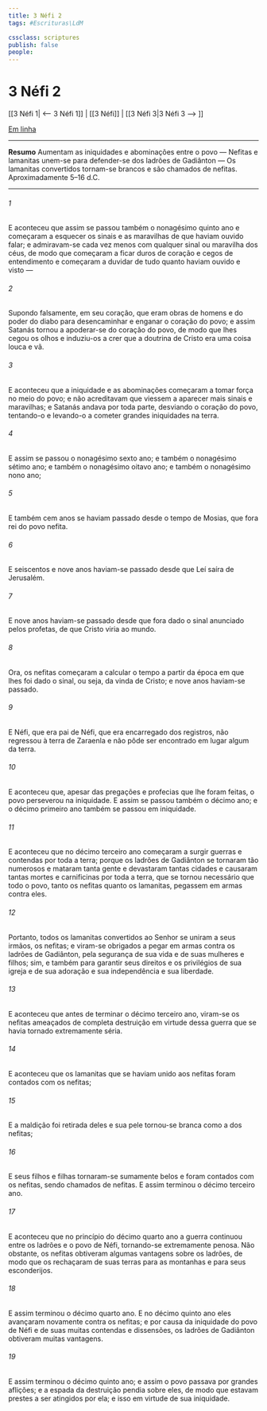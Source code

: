 ```yaml
---
title: 3 Néfi 2
tags: #Escrituras\LdM

cssclass: scriptures
publish: false
people:
---
```


# 3 Néfi 2
[[3 Néfi 1| <-- 3 Néfi 1]] | [[3 Néfi]] | [[3 Néfi 3|3 Néfi 3 --> ]]

[Em linha](https://churchofjesuschrist.org/study/scriptures/bofm/3-ne/2?lang=por)

---
__Resumo__
Aumentam as iniquidades e abominações entre o povo — Nefitas e lamanitas unem-se para defender-se dos ladrões de Gadiânton — Os lamanitas convertidos tornam-se brancos e são chamados de nefitas. Aproximadamente 5–16 d.C.

---
###### 1 
E aconteceu que assim se passou também o nonagésimo quinto ano e começaram a esquecer os sinais e as maravilhas de que haviam ouvido falar; e admiravam-se cada vez menos com qualquer sinal ou maravilha dos céus, de modo que começaram a ficar duros de coração e cegos de entendimento e começaram a duvidar de tudo quanto haviam ouvido e visto —

###### 2 
Supondo falsamente, em seu coração, que eram obras de homens e do poder do diabo para desencaminhar e enganar o coração do povo; e assim Satanás tornou a apoderar-se do coração do povo, de modo que lhes cegou os olhos e induziu-os a crer que a doutrina de Cristo era uma coisa louca e vã.

###### 3 
E aconteceu que a iniquidade e as abominações começaram a tomar força no meio do povo; e não acreditavam que viessem a aparecer mais sinais e maravilhas; e Satanás andava por toda parte, desviando o coração do povo, tentando-o e levando-o a cometer grandes iniquidades na terra.

###### 4 
E assim se passou o nonagésimo sexto ano; e também o nonagésimo sétimo ano; e também o nonagésimo oitavo ano; e também o nonagésimo nono ano;

###### 5 
E também cem anos se haviam passado desde o tempo de Mosias, que fora rei do povo nefita.

###### 6 
E seiscentos e nove anos haviam-se passado desde que Leí saíra de Jerusalém.

###### 7 
E nove anos haviam-se passado desde que fora dado o sinal anunciado pelos profetas, de que Cristo viria ao mundo.

###### 8 
Ora, os nefitas começaram a calcular o tempo a partir da época em que lhes foi dado o sinal, ou seja, da vinda de Cristo; e nove anos haviam-se passado.

###### 9 
E Néfi, que era pai de Néfi, que era encarregado dos registros, não regressou à terra de Zaraenla e não pôde ser encontrado em lugar algum da terra.

###### 10 
E aconteceu que, apesar das pregações e profecias que lhe foram feitas, o povo perseverou na iniquidade. E assim se passou também o décimo ano; e o décimo primeiro ano também se passou em iniquidade.

###### 11 
E aconteceu que no décimo terceiro ano começaram a surgir guerras e contendas por toda a terra; porque os ladrões de Gadiânton se tornaram tão numerosos e mataram tanta gente e devastaram tantas cidades e causaram tantas mortes e carnificinas por toda a terra, que se tornou necessário que todo o povo, tanto os nefitas quanto os lamanitas, pegassem em armas contra eles.

###### 12 
Portanto, todos os lamanitas convertidos ao Senhor se uniram a seus irmãos, os nefitas; e viram-se obrigados a pegar em armas contra os ladrões de Gadiânton, pela segurança de sua vida e de suas mulheres e filhos; sim, e também para garantir seus direitos e os privilégios de sua igreja e de sua adoração e sua independência e sua liberdade.

###### 13 
E aconteceu que antes de terminar o décimo terceiro ano, viram-se os nefitas ameaçados de completa destruição em virtude dessa guerra que se havia tornado extremamente séria.

###### 14 
E aconteceu que os lamanitas que se haviam unido aos nefitas foram contados com os nefitas;

###### 15 
E a maldição foi retirada deles e sua pele tornou-se branca como a dos nefitas;

###### 16 
E seus filhos e filhas tornaram-se sumamente belos e foram contados com os nefitas, sendo chamados de nefitas. E assim terminou o décimo terceiro ano.

###### 17 
E aconteceu que no princípio do décimo quarto ano a guerra continuou entre os ladrões e o povo de Néfi, tornando-se extremamente penosa. Não obstante, os nefitas obtiveram algumas vantagens sobre os ladrões, de modo que os rechaçaram de suas terras para as montanhas e para seus esconderijos.

###### 18 
E assim terminou o décimo quarto ano. E no décimo quinto ano eles avançaram novamente contra os nefitas; e por causa da iniquidade do povo de Néfi e de suas muitas contendas e dissensões, os ladrões de Gadiânton obtiveram muitas vantagens.

###### 19 
E assim terminou o décimo quinto ano; e assim o povo passava por grandes aflições; e a espada da destruição pendia sobre eles, de modo que estavam prestes a ser atingidos por ela; e isso em virtude de sua iniquidade.

